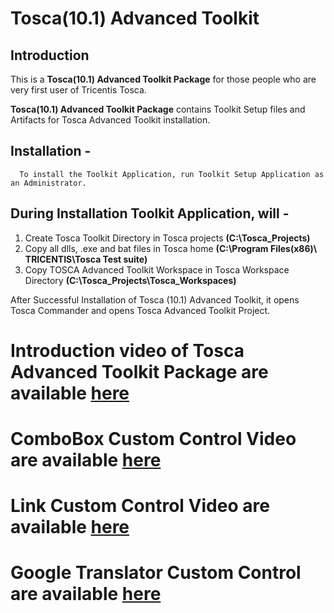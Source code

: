 # Tosca(10.1) Advanced Toolkit

## Introduction

   This is a **Tosca(10.1) Advanced Toolkit Package** for those people who are very first user of Tricentis Tosca.

   **Tosca(10.1) Advanced Toolkit Package** contains Toolkit Setup files and Artifacts for Tosca Advanced Toolkit installation.

## Installation -
        
      To install the Toolkit Application, run Toolkit Setup Application as an Administrator.
   
## During Installation Toolkit Application, will -

 1. Create Tosca Toolkit Directory in Tosca projects **(C:\Tosca_Projects)**
 2. Copy all dlls, .exe and bat files in Tosca home **(C:\Program Files(x86)\ TRICENTIS\Tosca Test suite)**
 3. Copy TOSCA Advanced Toolkit Workspace in Tosca Workspace Directory **(C:\Tosca_Projects\Tosca_Workspaces)**
 
   After Successful Installation of Tosca (10.1) Advanced Toolkit, it opens Tosca Commander and opens
Tosca Advanced Toolkit Project.

  # Introduction video of Tosca Advanced Toolkit Package are available [here](https://youtu.be/KT0V7Zs0Vi4)
  # ComboBox Custom Control Video are available [here](https://youtu.be/qUhCJtykU74)
  # Link Custom Control Video are available [here](https://youtu.be/-tQoH294Tu0)
  # Google Translator Custom Control are available [here](https://youtu.be/CV_JlvoToxE)
